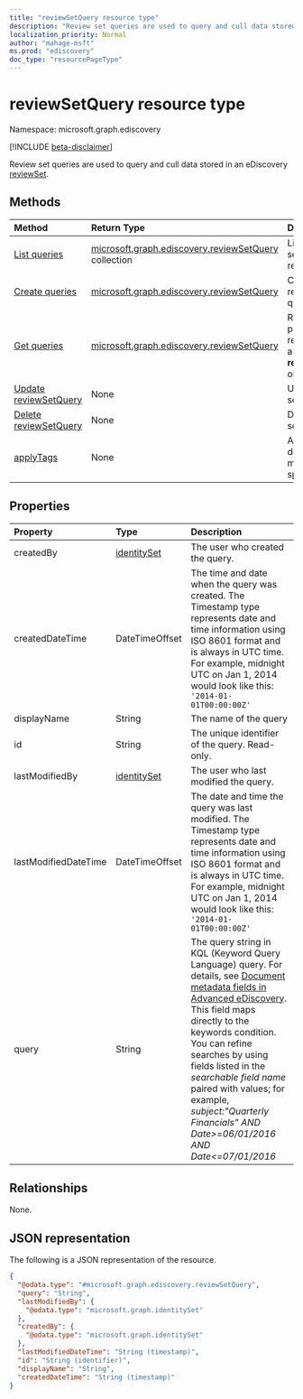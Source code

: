 ```yaml
---
title: "reviewSetQuery resource type"
description: "Review set queries are used to query and cull data stored in an eDiscovery reviewSet"
localization_priority: Normal
author: "mahage-msft"
ms.prod: "ediscovery"
doc_type: "resourcePageType"
---
```


# reviewSetQuery resource type

Namespace: microsoft.graph.ediscovery

[!INCLUDE [beta-disclaimer](../../includes/beta-disclaimer.md)]

Review set queries are used to query and cull data stored in an eDiscovery [reviewSet](ediscovery-reviewset.md).

## Methods

| Method       | Return Type | Description |
|:-------------|:------------|:------------|
| [List queries](../api/ediscovery-reviewsetquery-list.md) | [microsoft.graph.ediscovery.reviewSetQuery](ediscovery-reviewsetquery.md) collection | List the review set queries in a review set. |
| [Create queries](../api/ediscovery-reviewsetquery-post.md) | [microsoft.graph.ediscovery.reviewSetQuery](ediscovery-reviewsetquery.md) | Create a new review set query. |
| [Get queries](../api/ediscovery-reviewsetquery-get.md) | [microsoft.graph.ediscovery.reviewSetQuery](ediscovery-reviewsetquery.md) | Read the properties and relationships of a **reviewSetQuery** object. |
| [Update reviewSetQuery](../api/ediscovery-reviewsetquery-update.md) | None | Update a review set query. |
| [Delete reviewSetQuery](../api/ediscovery-reviewsetquery-delete.md) | None | Delete review set query. |
| [applyTags](../api/ediscovery-reviewsetquery-applytags.md)|None|Apply tags to documents that match the specified query|

## Properties

| Property     | Type        | Description |
|:-------------|:------------|:------------|
| createdBy | [identitySet](/graph/api/resources/identityset) | The user who created the query. |
| createdDateTime |DateTimeOffset| The time and date when the query was created. The Timestamp type represents date and time information using ISO 8601 format and is always in UTC time. For example, midnight UTC on Jan 1, 2014 would look like this: `'2014-01-01T00:00:00Z'`|
| displayName | String | The name of the query|
| id |String| The unique identifier of the query. Read-only.|
| lastModifiedBy | [identitySet](/graph/api/resources/identityset) | The user who last modified the query. |
| lastModifiedDateTime |DateTimeOffset | The date and time the query was last modified. The Timestamp type represents date and time information using ISO 8601 format and is always in UTC time. For example, midnight UTC on Jan 1, 2014 would look like this: `'2014-01-01T00:00:00Z'`|
| query | String | The query string in KQL (Keyword Query Language) query. For details, see [Document metadata fields in Advanced eDiscovery](https://docs.microsoft.com/microsoft-365/compliance/document-metadata-fields-in-advanced-ediscovery).  This field maps directly to the keywords condition.  You can refine searches by using fields listed in the *searchable field name* paired with values; for example, *subject:"Quarterly Financials" AND Date>=06/01/2016 AND Date<=07/01/2016* |

## Relationships

None.

## JSON representation

The following is a JSON representation of the resource.

<!-- {
  "blockType": "resource",
  "optionalProperties": [

  ],
  "@odata.type": "microsoft.graph.ediscovery.reviewSetQuery",
  "keyProperty": "id"
}-->

```json
{
  "@odata.type": "#microsoft.graph.ediscovery.reviewSetQuery",
  "query": "String",
  "lastModifiedBy": {
    "@odata.type": "microsoft.graph.identitySet"
  },
  "createdBy": {
    "@odata.type": "microsoft.graph.identitySet"
  },
  "lastModifiedDateTime": "String (timestamp)",
  "id": "String (identifier)",
  "displayName": "String",
  "createdDateTime": "String (timestamp)"
}
```

<!-- uuid: 16cd6b66-4b1a-43a1-adaf-3a886856ed98
2019-02-04 14:57:30 UTC -->
<!-- {
  "type": "#page.annotation",
  "description": "reviewSetQuery resource",
  "keywords": "",
  "section": "documentation",
  "tocPath": ""
}-->
